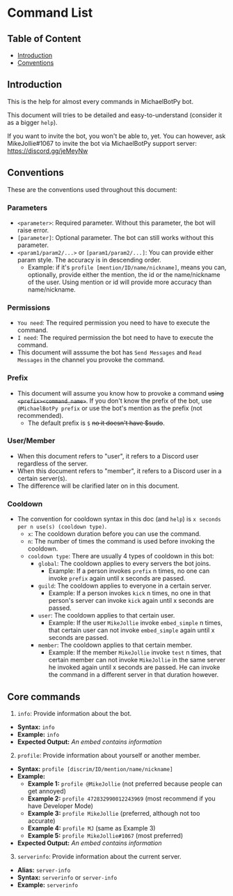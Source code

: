 # Command List

## Table of Content

* [Introduction](#introduction)
* [Conventions](#conventions)

<a name = "introduction"></a>

## Introduction

This is the help for almost every commands in MichaelBotPy bot.

This document will tries to be detailed and easy-to-understand (consider it as a bigger `help`).

If you want to invite the bot, you won't be able to, yet. You can however, ask MikeJollie#1067 to invite the bot via MichaelBotPy support server: <https://discord.gg/jeMeyNw>

<a name = "conventions"></a>

## Conventions

These are the conventions used throughout this document:

### Parameters

- `<parameter>`: Required parameter. Without this parameter, the bot will raise error.
- `[parameter]`: Optional parameter. The bot can still works without this parameter.
- `<param1/param2/...>` or `[param1/param2/...]`: You can provide either param style. The accuracy is in descending order.
  - Example: if it's `profile [mention/ID/name/nickname]`, means you can, optionally, provide either the mention, the id or the name/nickname of the user. Using mention or id will provide more accuracy than name/nickname.

### Permissions

- `You need`: The required permission you need to have to execute the command.
- `I need`: The required permission the bot need to have to execute the command.
- This document will asssume the bot has `Send Messages` and `Read Messages` in the channel you provoke the command.

### Prefix

- This document will assume you know how to provoke a command ~~using `<prefix><command_name>`~~. If you don't know the prefix of the bot, use `@MichaelBotPy prefix` or use the bot's mention as the prefix (not recommended).
  - The default prefix is `$` ~~no it doesn't have $sudo~~.

### User/Member

- When this document refers to "user", it refers to a Discord user regardless of the server.
- When this document refers to "member", it refers to a Discord user in a certain server(s).
- The difference will be clarified later on in this document.

### Cooldown

- The convention for cooldown syntax in this doc (and `help`) is `x seconds per n use(s) (cooldown type)`.
  - `x`: The cooldown duration before you can use the command.
  - `n`: The number of times the command is used before invoking the cooldown.
  - `cooldown type`: There are usually 4 types of cooldown in this bot:
    - `global`: The cooldown applies to every servers the bot joins.
      - Example: If a person invokes `prefix` n times, no one can invoke `prefix` again until x seconds are passed.
    - `guild`: The cooldown applies to everyone in a certain server.
      - Example: If a person invokes `kick` n times, no one in that person's server can invoke `kick` again until x seconds are passed.
    - `user`: The cooldown applies to that certain user.
      - Example: If the user `MikeJollie` invoke `embed_simple` n times, that certain user can not invoke `embed_simple` again until x seconds are passed.
    - `member`: The cooldown applies to that certain member.
      - Example: If the member `MikeJollie` invoke `test` n times, that certain member can not invoke `MikeJollie` in the same server he invoked again until x seconds are passed. He can invoke the command in a different server in that duration however.

## Core commands

1. `info`: Provide information about the bot.

- **Syntax:** `info`
- **Example:** `info`
- **Expected Output:** *An embed contains information*

2. `profile`: Provide information about yourself or another member.

- **Syntax:** `profile [discrim/ID/mention/name/nickname]`
- **Example:**
  - **Example 1:** `profile @MikeJollie` (not preferred because people can get annoyed)
  - **Example 2:** `profile 472832990012243969` (most recommend if you have Developer Mode)
  - **Example 3:** `profile MikeJollie` (preferred, although not too accurate)
  - **Example 4:** `profile MJ` (same as Example 3)
  - **Example 5:** `profile MikeJollie#1067` (most preferred)
- **Expected Output:** *An embed contains information*

3. `serverinfo`: Provide information about the current server.

- **Alias:** `server-info`
- **Syntax:** `serverinfo` or `server-info`
- **Example:** `serverinfo`
